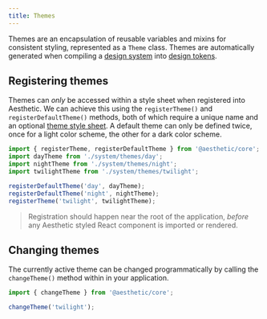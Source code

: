 ```yaml
---
title: Themes
---
```


Themes are an encapsulation of reusable variables and mixins for consistent styling, represented as
a `Theme` class. Themes are automatically generated when compiling a
[design system](../design-system.md) into [design tokens](../design-tokens/web/tsx.md).

## Registering themes

Themes can _only_ be accessed within a style sheet when registered into Aesthetic. We can achieve
this using the `registerTheme()` and `registerDefaultTheme()` methods, both of which require a
unique name and an optional [theme style sheet](./style-sheets/themes.md). A default theme can only
be defined twice, once for a light color scheme, the other for a dark color scheme.

```ts title="setup.ts"
import { registerTheme, registerDefaultTheme } from '@aesthetic/core';
import dayTheme from './system/themes/day';
import nightTheme from './system/themes/night';
import twilightTheme from './system/themes/twilight';

registerDefaultTheme('day', dayTheme);
registerDefaultTheme('night', nightTheme);
registerTheme('twilight', twilightTheme);
```

> Registration should happen near the root of the application, _before_ any Aesthetic styled React
> component is imported or rendered.

## Changing themes

The currently active theme can be changed programmatically by calling the `changeTheme()` method
within in your application.

```ts
import { changeTheme } from '@aesthetic/core';

changeTheme('twilight');
```
